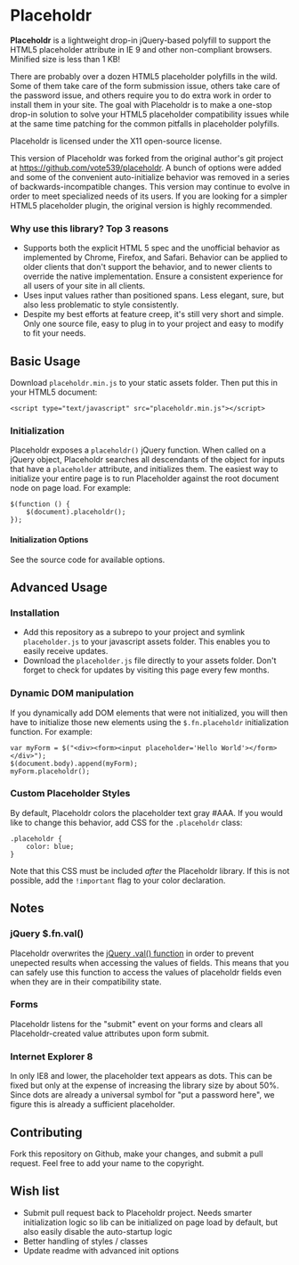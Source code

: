 Placeholdr
==========

**Placeholdr** is a lightweight drop-in jQuery-based polyfill to support the HTML5 placeholder attribute in IE 9 and other non-compliant browsers.  Minified size is less than 1 KB!

There are probably over a dozen HTML5 placeholder polyfills in the wild.  Some of them take care of the form submission issue, others take care of the password issue, and others require you to do extra work in order to install them in your site.  The goal with Placeholdr is to make a one-stop drop-in solution to solve your HTML5 placeholder compatibility issues while at the same time patching for the common pitfalls in placeholder polyfills.

Placeholdr is licensed under the X11 open-source license.

This version of Placeholdr was forked from the original author's git project at https://github.com/vote539/placeholdr. A bunch of options were added and some of the convenient auto-initialize behavior was removed in a series of backwards-incompatible changes. This version may continue to evolve in order to meet specialized needs of its users. If you are looking for a simpler HTML5 placeholder plugin, the original version is highly recommended.

### Why use this library? Top 3 reasons

* Supports both the explicit HTML 5 spec and the unofficial behavior as implemented by Chrome, Firefox, and Safari. Behavior can be applied to older clients that don't support the behavior, and to newer clients to override the native implementation. Ensure a consistent experience for all users of your site in all clients.
* Uses input values rather than positioned spans. Less elegant, sure, but also less problematic to style consistently.
* Despite my best efforts at feature creep, it's still very short and simple. Only one source file, easy to plug in to your project and easy to modify to fit your needs.

## Basic Usage

Download `placeholdr.min.js` to your static assets folder.  Then put this in your HTML5 document:

    <script type="text/javascript" src="placeholdr.min.js"></script>

### Initialization

Placeholdr exposes a `placeholdr()` jQuery function.  When called on a jQuery object, Placeholdr searches all descendants of the object for inputs that have a `placeholder` attribute, and initializes them. The easiest way to initialize your entire page is to run Placeholder against the root document node on page load. For example:

    $(function () {
        $(document).placeholdr();
    });

#### Initialization Options

See the source code for available options.

## Advanced Usage

### Installation

- Add this repository as a subrepo to your project and symlink `placeholder.js` to your javascript assets folder.  This enables you to easily receive updates.
- Download the `placeholder.js` file directly to your assets folder.  Don't forget to check for updates by visiting this page every few months.

### Dynamic DOM manipulation

If you dynamically add DOM elements that were not initialized, you will then have to initialize those new elements using the ``$.fn.placeholdr`` initialization function. For example:

    var myForm = $("<div><form><input placeholder='Hello World'></form></div>");
    $(document.body).append(myForm);
    myForm.placeholdr();

### Custom Placeholder Styles

By default, Placeholdr colors the placeholder text gray #AAA.  If you would like to change this behavior, add CSS for the `.placeholdr` class:

    .placeholdr {
        color: blue;
    }

Note that this CSS must be included *after* the Placeholdr library.  If this is not possible, add the `!important` flag to your color declaration.

## Notes

### jQuery $.fn.val()

Placeholdr overwrites the [jQuery .val() function](http://api.jquery.com/val/) in order to prevent unepected results when accessing the values of fields.  This means that you can safely use this function to access the values of placeholdr fields even when they are in their compatibility state.

### Forms

Placeholdr listens for the "submit" event on your forms and clears all Placeholdr-created value attributes upon form submit.

### Internet Explorer 8

In only IE8 and lower, the placeholder text appears as dots.  This can be fixed but only at the expense of increasing the library size by about 50%.  Since dots are already a universal symbol for "put a password here", we figure this is already a sufficient placeholder.

## Contributing

Fork this repository on Github, make your changes, and submit a pull request.  Feel free to add your name to the copyright.

## Wish list

* Submit pull request back to Placeholdr project. Needs smarter initialization logic so lib can be initialized on page load by default, but also easily disable the auto-startup logic
* Better handling of styles / classes
* Update readme with advanced init options
